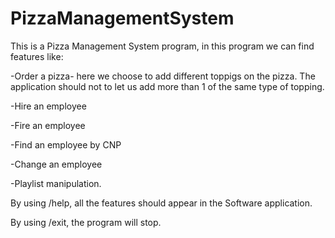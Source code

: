 # PizzaManagementSystem 
This is a Pizza Management System program, in this program we can find features like:

-Order a pizza- here we choose to add different toppigs on the pizza. The application should not to let us add more than 1 of the same type of topping.

-Hire an employee

-Fire an employee

-Find an employee by CNP

-Change an employee

-Playlist manipulation.


By using /help, all the features should appear in the Software application.

By using /exit, the program will stop.


